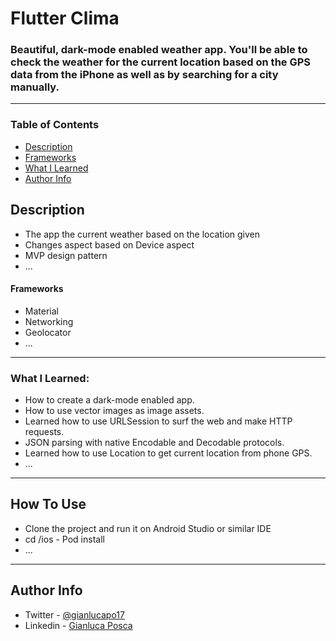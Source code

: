 # Flutter Clima

### Beautiful, dark-mode enabled weather app. You'll be able to check the weather for the current location based on the GPS data from the iPhone as well as by searching for a city manually.
  
---

### Table of Contents

- [Description](#description)
- [Frameworks](#frameworks)
- [What I Learned](#what-i-learned)
- [Author Info](#author-info)

## Description

- The app the current weather based on the location given
- Changes aspect based on Device aspect
- MVP design pattern
- ...

#### Frameworks

- Material
- Networking
- Geolocator
- ...

---
### What I Learned:

- How to create a dark-mode enabled app.
- How to use vector images as image assets.
- Learned how to use URLSession to surf the web and make HTTP requests.
- JSON parsing with native Encodable and Decodable protocols.
- Learned how to use Location to get current location from phone GPS.
- ...
---

## How To Use

- Clone the project and run it on Android Studio or similar IDE
- cd /ios - Pod install
- ...
---

## Author Info

- Twitter - [@gianlucapo17](https://twitter.com/gianlucapo17)
- Linkedin - [Gianluca Posca](https://www.linkedin.com/in/gianluca-posca-233868123)

 
